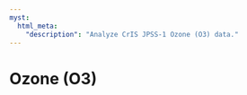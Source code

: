 ```yaml
---
myst:
  html_meta:
    "description": "Analyze CrIS JPSS-1 Ozone (O3) data."
---
```


# Ozone (O3)

```{tableofcontents}
```
